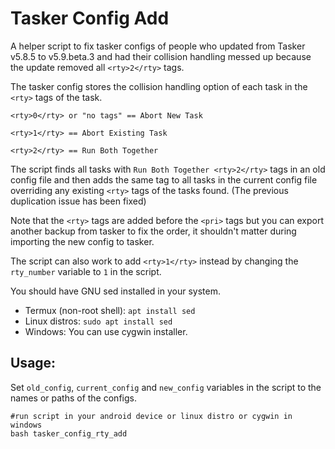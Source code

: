 # Tasker Config <rty> Add

A helper script to fix tasker configs of people who updated from Tasker v5.8.5 to v5.9.beta.3 and had their collision handling messed up because the update removed all `<rty>2</rty>` tags.

The tasker config stores the collision handling option of each task in the `<rty>` tags of the task.

```
<rty>0</rty> or "no tags" == Abort New Task

<rty>1</rty> == Abort Existing Task

<rty>2</rty> == Run Both Together
```

The script finds all tasks with `Run Both Together <rty>2</rty>` tags in an old config file and then adds the same tag to all tasks in the current config file overriding any existing `<rty>` tags of the tasks found. (The previous duplication issue has been fixed)

Note that the `<rty>` tags are added before the `<pri>` tags but you can export another backup from tasker to fix the order, it shouldn't matter during importing the new config to tasker.

The script can also work to add `<rty>1</rty>` instead by changing the `rty_number` variable to `1` in the script. 

You should have GNU sed installed in your system.
- Termux (non-root shell): `apt install sed`
- Linux distros: `sudo apt install sed`
- Windows: You can use cygwin installer.

## Usage:

Set `old_config`, `current_config` and `new_config` variables in the script to the names or paths of the configs.

```
#run script in your android device or linux distro or cygwin in windows
bash tasker_config_rty_add
```
